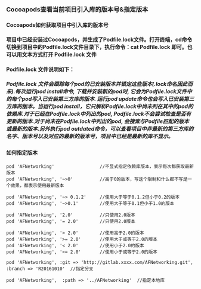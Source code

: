 ### Cocoapods查看当前项目引入库的版本号&指定版本
####  Cocoapods如何获取项目中引入库的版本号
#### 项目中已经安装过Cocoapods，并生成了Podfile.lock文件。打开终端，cd命令切换到项目中的Podfile.lock文件目录下，执行命令：cat Podfile.lock 即可。也可以用文本方式打开 Podfile.lock 文件

#### Podfile.lock 文件说明如下：
##### Podfile.lock 文件会跟踪每个pod的已安装版本并锁定这些版本(.lock命名因此而来).每次运行pod install命令, 下载并安装新的pod时, 它会为Podfile.lock文件中的每个pod写入已安装第三方库的版本. 运行pod update命令也会写入已安装第三方库的版本。当运行pod install，它只解析Podfile.lock中尚未列在其中的pod的依赖库.对于已经在Podfile.lock中列出的pod, Podfile.lock不会尝试检查是否有更新的版本.对于尚未在Podfile.lock中列出的pod, 会搜索与Podfile匹配的版本或最新的版本.另外执行pod outdated命令，可以查看项目中非最新的第三方库的名字、版本号以及对应的最新的版本号，项目中已经是最新的库不显示。



#### 如何指定版本

```
pod 'AFNetworking'                 //不显式指定依赖库版本，表示每次都获取最新版本
pod 'AFNetworking', '~>0'          //高于0的版本，写这个限制和什么都不写是一个效果，都表示使用最新版本

pod 'AFNetworking', '~> 0.1.2'     //使用大于等于0.1.2但小于0.2的版本
pod 'AFNetworking', '~>0.1'        //使用大于等于0.1但小于1.0的版本

pod 'AFNetworking', '2.0'          //只使用2.0版本
pod 'AFNetworking', '= 2.0'        //只使用2.0版本

pod 'AFNetworking', '> 2.0'        //使用高于2.0的版本
pod 'AFNetworking', '>= 2.0'       //使用大于或等于2.0的版本
pod 'AFNetworking', '< 2.0'        //使用小于2.0的版本
pod 'AFNetworking', '<= 2.0'       //使用小于或等于2.0的版本

pod 'AFNetworking', :git => 'http://gitlab.xxxx.com/AFNetworking.git', :branch => 'R20161010'  //指定分支 

pod 'AFNetworking',  :path => '../AFNetworking'  //指定本地库
```